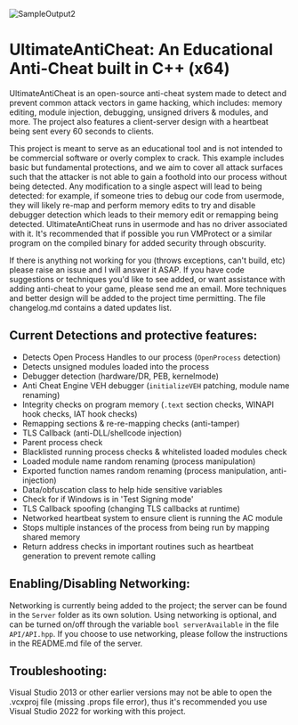 ![SampleOutput2](https://github.com/AlSch092/UltimateAntiCheat/assets/94417808/64187afd-b87c-4c07-9eb5-0215977e7ff8)

# UltimateAntiCheat: An Educational Anti-Cheat built in C++ (x64)

UltimateAntiCheat is an open-source anti-cheat system made to detect and prevent common attack vectors in game hacking, which includes: memory editing, module injection, debugging, unsigned drivers & modules, and more. The project also features a client-server design with a heartbeat being sent every 60 seconds to clients.

   This project is meant to serve as an educational tool and is not intended to be commercial software or overly complex to crack. This example includes basic but fundamental protections, and we aim to cover all attack surfaces such that the attacker is not able to gain a foothold into our process without being detected. Any modification to a single aspect will lead to being detected: for example, if someone tries to debug our code from usermode, they will likely re-map and perform memory edits to try and disable debugger detection which leads to their memory edit or remapping being detected. UltimateAntiCheat runs in usermode and has no driver associated with it. It's recommended that if possible you run VMProtect or a similar program on the compiled binary for added security through obscurity.

   If there is anything not working for you (throws exceptions, can't build, etc) please raise an issue and I will answer it ASAP. If you have code suggestions or techniques you'd like to see added, or want assistance with adding anti-cheat to your game, please send me an email. More techniques and better design will be added to the project time permitting. The file changelog.md contains a dated updates list.

## Current Detections and protective features:
- Detects Open Process Handles to our process (`OpenProcess` detection)
- Detects unsigned modules loaded into the process
- Debugger detection (hardware/DR, PEB, kernelmode)
- Anti Cheat Engine VEH debugger (`initializeVEH` patching, module name renaming)
- Integrity checks on program memory (`.text` section checks, WINAPI hook checks, IAT hook checks)
- Remapping sections & re-re-mapping checks (anti-tamper)
- TLS Callback (anti-DLL/shellcode injection)
- Parent process check
- Blacklisted running process checks & whitelisted loaded modules check
- Loaded module name random renaming (process manipulation)
- Exported function names random renaming (process manipulation, anti-injection)
- Data/obfuscation class to help hide sensitive variables
- Check for if Windows is in 'Test Signing mode'
- TLS Callback spoofing (changing TLS callbacks at runtime)
- Networked heartbeat system to ensure client is running the AC module
- Stops multiple instances of the process from being run by mapping shared memory
- Return address checks in important routines such as heartbeat generation to prevent remote calling

## Enabling/Disabling Networking:
Networking is currently being added to the project; the server can be found in the `Server` folder as its own solution. Using networking is optional, and can be turned on/off through the variable `bool serverAvailable` in the file `API/API.hpp`. If you choose to use networking, please follow the instructions in the README.md file of the server.

## Troubleshooting:
Visual Studio 2013 or other earlier versions may not be able to open the .vcxproj file (missing .props file error), thus it's recommended you use Visual Studio 2022 for working with this project.
